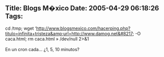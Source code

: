 Title: Blogs M�xico
Date: 2005-04-29 06:18:26
Tags: 
---
cd /tmp; wget
&#8216;http://www.blogsmexico.com/hacerping.php?titulo=infinita+tristeza&amp;url=http://www.damog.net&#8217;
-O caca.html; rm caca.html&#160;&#187; /dev/null 2&gt;&amp;1<br/><br/>
En un cron cada&#8230; ¿1, 5, 10 minutos?<br/><br/><br/>
